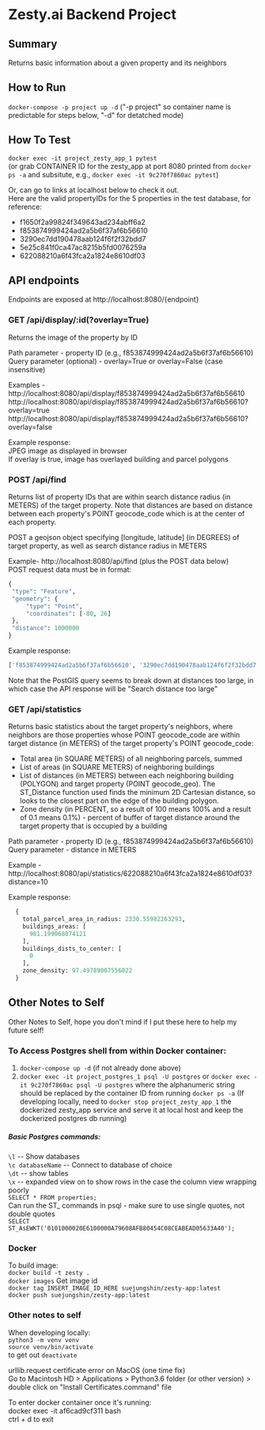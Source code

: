 # Zesty.ai Backend Project

## Summary
Returns basic information about a given property and its neighbors

## How to Run
`docker-compose -p project up -d` ("-p project" so container name is predictable for steps below, "-d" for detatched mode)


## How To Test
`docker exec -it project_zesty_app_1 pytest`<br>
(or grab CONTAINER ID for the zesty_app at port 8080 printed from `docker ps -a` and subsitute, e.g., `docker exec -it 9c270f7860ac pytest`)

Or, can go to links at localhost below to check it out.<br>
Here are the valid propertyIDs for the 5 properties in the test database, for reference:
- f1650f2a99824f349643ad234abff6a2
- f853874999424ad2a5b6f37af6b56610
- 3290ec7dd190478aab124f6f2f32bdd7
- 5e25c841f0ca47ac8215b5fd0076259a
- 622088210a6f43fca2a1824e8610df03


## API endpoints

Endpoints are exposed at http://localhost:8080/{endpoint}

  ### GET /api/display/:id(?overlay=True)

  Returns the image of the property by ID

  Path parameter - property ID (e.g., f853874999424ad2a5b6f37af6b56610)<br>
  Query parameter (optional) - overlay=True or overlay=False (case insensitive)

  Examples -
  http://localhost:8080/api/display/f853874999424ad2a5b6f37af6b56610
  http://localhost:8080/api/display/f853874999424ad2a5b6f37af6b56610?overlay=true
  http://localhost:8080/api/display/f853874999424ad2a5b6f37af6b56610?overlay=false

  Example response:<br>
  JPEG image as displayed in browser<br>
  If overlay is true, image has overlayed building and parcel polygons


  ### POST /api/find

  Returns list of property IDs that are within search distance radius (in METERS) of the target property. Note that distances are based on distance between each property's POINT geocode_code which is at the center of each property.

  POST a geojson object specifying [longitude, latitude] (in DEGREES) of target property, as well as search distance radius in METERS<br>

  Example- http://localhost:8080/api/find  (plus the POST data below)<br>
  POST request data must be in format:
   ```python
  {
    "type": "Feature",
    "geometry": {
        "type": "Point",
        "coordinates": [-80, 26]
    },
    "distance": 1000000
  }
  ```

  Example response:
  ```python
  ['f853874999424ad2a5b6f37af6b56610', '3290ec7dd190478aab124f6f2f32bdd7', '622088210a6f43fca2a1824e8610df03']
  ```

  Note that the PostGIS query seems to break down at distances too large, in which case the API response will be "Search distance too large"

  ### GET /api/statistics

  Returns basic statistics about the target property's neighbors, where neighbors are those properties whose POINT geocode_code are within target distance (in METERS) of the target property's POINT geocode_code:
  - Total area (in SQUARE METERS) of all neighboring parcels, summed
  - List of areas (in SQUARE METERS) of neighboring buildings
  - List of distances (in METERS) between each neighboring building (POLYGON) and target property (POINT geocode_geo). The ST_Distance function used finds the minimum 2D Cartesian distance, so looks to the closest part on the edge of the building polygon.
  - Zone density (in PERCENT, so a result of 100 means 100% and a result of 0.1 means 0.1%) - percent of buffer of target distance around the target property that is occupied by a building

  Path parameter - property ID (e.g., f853874999424ad2a5b6f37af6b56610)<br>
  Query parameter - distance in METERS

  Example -
  http://localhost:8080/api/statistics/622088210a6f43fca2a1824e8610df03?distance=10

  Example response:
```python
  {
    total_parcel_area_in_radius: 2330.55982263293,
    buildings_areas: [
      981.199068874121
    ],
    buildings_dists_to_center: [
      0
    ],
    zone_density: 97.49789007556822
  }
```


## Other Notes to Self

Other Notes to Self, hope you don't mind if I put these here to help my future self!

### To Access Postgres shell from within Docker container:
1. `docker-compose up -d` (if not already done above)
2. `docker exec -it project_postgres_1 psql -U postgres`
or `docker exec -it 9c270f7860ac psql -U postgres` where the alphanumeric string should be replaced by the container ID from running `docker ps -a`
(If developing locally, need to `docker stop project_zesty_app_1` the dockerized zesty_app service and serve it at local host and keep the dockerized postgres db running)

##### Basic Postgres commands:
`\l`  -- Show databases <br>
`\c databaseName`  -- Connect to database of choice<br>
`\dt` -- show tables<br>
`\x` -- expanded view on to show rows in the case the column view wrapping poorly<br>
`SELECT * FROM properties;`<br>
Can run the ST_ commands in psql - make sure to use single quotes, not double quotes<br>
`SELECT ST_AsEWKT('0101000020E6100000A79608AFB80454C08CEABEAD05633A40');`<br>

### Docker
To build image:<br>
`docker build -t zesty .`<br>
`docker images` Get image id<br>
`docker tag INSERT_IMAGE_ID_HERE suejungshin/zesty-app:latest`<br>
`docker push suejungshin/zesty-app:latest`<br>


### Other notes to self
When developing locally:<br>
`python3 -m venv venv`<br>
`source venv/bin/activate`<br>
to get out `deactivate`<br>

urllib.request certificate error on MacOS (one time fix)<br>
Go to Macintosh HD > Applications > Python3.6 folder (or other version) > double click on "Install Certificates.command" file

To enter docker container once it's running:<br>
docker exec -it af6cad9cf311 bash<br>
ctrl + d to exit